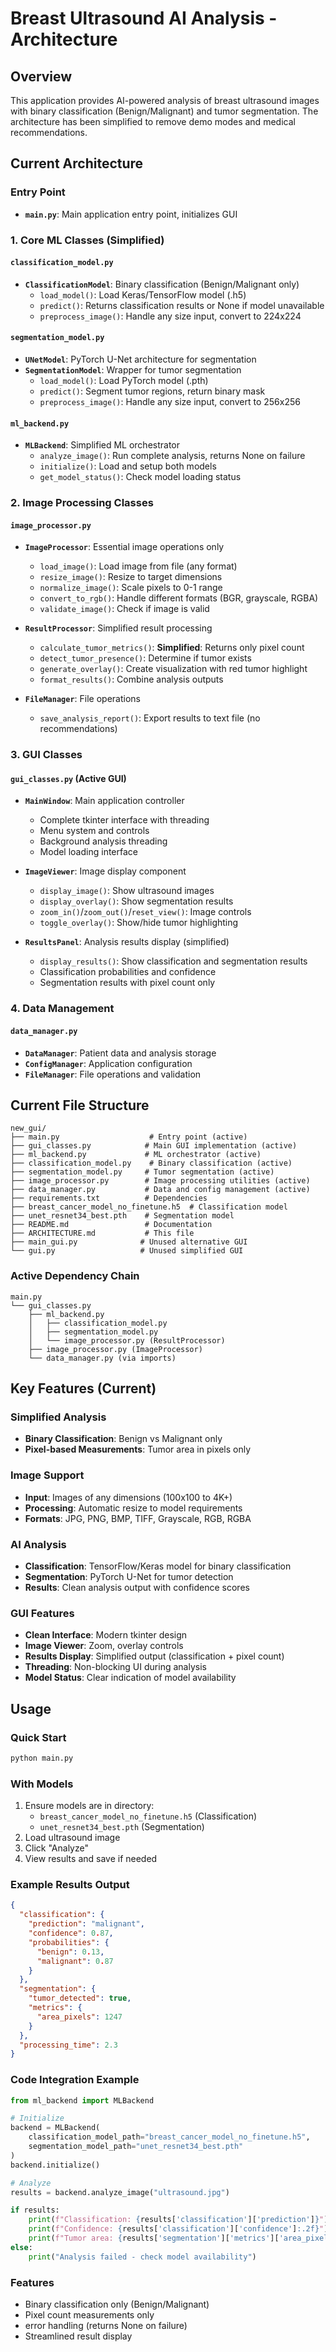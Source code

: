 
# Breast Ultrasound AI Analysis - Architecture

## Overview

This application provides AI-powered analysis of breast ultrasound images with binary classification (Benign/Malignant) and tumor segmentation. The architecture has been simplified to remove demo modes and medical recommendations.

## Current Architecture

### Entry Point
- **`main.py`**: Main application entry point, initializes GUI

### 1. Core ML Classes (Simplified)

#### `classification_model.py`
- **`ClassificationModel`**: Binary classification (Benign/Malignant only)
  - `load_model()`: Load Keras/TensorFlow model (.h5)
  - `predict()`: Returns classification results or None if model unavailable
  - `preprocess_image()`: Handle any size input, convert to 224x224


#### `segmentation_model.py` 
- **`UNetModel`**: PyTorch U-Net architecture for segmentation
- **`SegmentationModel`**: Wrapper for tumor segmentation
  - `load_model()`: Load PyTorch model (.pth)
  - `predict()`: Segment tumor regions, return binary mask
  - `preprocess_image()`: Handle any size input, convert to 256x256

#### `ml_backend.py`
- **`MLBackend`**: Simplified ML orchestrator
  - `analyze_image()`: Run complete analysis, returns None on failure
  - `initialize()`: Load and setup both models
  - `get_model_status()`: Check model loading status

### 2. Image Processing Classes

#### `image_processor.py`
- **`ImageProcessor`**: Essential image operations only
  - `load_image()`: Load image from file (any format)
  - `resize_image()`: Resize to target dimensions
  - `normalize_image()`: Scale pixels to 0-1 range
  - `convert_to_rgb()`: Handle different formats (BGR, grayscale, RGBA)
  - `validate_image()`: Check if image is valid

- **`ResultProcessor`**: Simplified result processing
  - `calculate_tumor_metrics()`: **Simplified**: Returns only pixel count
  - `detect_tumor_presence()`: Determine if tumor exists
  - `generate_overlay()`: Create visualization with red tumor highlight
  - `format_results()`: Combine analysis outputs


- **`FileManager`**: File operations
  - `save_analysis_report()`: Export results to text file (no recommendations)

### 3. GUI Classes

#### `gui_classes.py` (Active GUI)
- **`MainWindow`**: Main application controller
  - Complete tkinter interface with threading
  - Menu system and controls
  - Background analysis threading
  - Model loading interface

- **`ImageViewer`**: Image display component
  - `display_image()`: Show ultrasound images
  - `display_overlay()`: Show segmentation results
  - `zoom_in()`/`zoom_out()`/`reset_view()`: Image controls
  - `toggle_overlay()`: Show/hide tumor highlighting

- **`ResultsPanel`**: Analysis results display (simplified)
  - `display_results()`: Show classification and segmentation results
  - Classification probabilities and confidence
  - Segmentation results with pixel count only


### 4. Data Management

#### `data_manager.py`
- **`DataManager`**: Patient data and analysis storage
- **`ConfigManager`**: Application configuration
- **`FileManager`**: File operations and validation

## Current File Structure

```
new_gui/
├── main.py                    # Entry point (active)
├── gui_classes.py            # Main GUI implementation (active)
├── ml_backend.py             # ML orchestrator (active)
├── classification_model.py    # Binary classification (active)
├── segmentation_model.py     # Tumor segmentation (active)
├── image_processor.py        # Image processing utilities (active)
├── data_manager.py           # Data and config management (active)
├── requirements.txt          # Dependencies
├── breast_cancer_model_no_finetune.h5  # Classification model
├── unet_resnet34_best.pth    # Segmentation model
├── README.md                 # Documentation
├── ARCHITECTURE.md           # This file
├── main_gui.py              # Unused alternative GUI
└── gui.py                   # Unused simplified GUI
```

### Active Dependency Chain
```
main.py
└── gui_classes.py
    ├── ml_backend.py
    │   ├── classification_model.py
    │   ├── segmentation_model.py
    │   └── image_processor.py (ResultProcessor)
    ├── image_processor.py (ImageProcessor)
    └── data_manager.py (via imports)
```

## Key Features (Current)

### Simplified Analysis
- **Binary Classification**: Benign vs Malignant only
- **Pixel-based Measurements**: Tumor area in pixels only


### Image Support
- **Input**: Images of any dimensions (100x100 to 4K+)
- **Processing**: Automatic resize to model requirements
- **Formats**: JPG, PNG, BMP, TIFF, Grayscale, RGB, RGBA

### AI Analysis
- **Classification**: TensorFlow/Keras model for binary classification
- **Segmentation**: PyTorch U-Net for tumor detection
- **Results**: Clean analysis output with confidence scores


### GUI Features
- **Clean Interface**: Modern tkinter design
- **Image Viewer**: Zoom, overlay controls
- **Results Display**: Simplified output (classification + pixel count)
- **Threading**: Non-blocking UI during analysis
- **Model Status**: Clear indication of model availability

## Usage

### Quick Start
```bash
python main.py
```

### With Models
1. Ensure models are in directory:
   - `breast_cancer_model_no_finetune.h5` (Classification)
   - `unet_resnet34_best.pth` (Segmentation)
2. Load ultrasound image
3. Click "Analyze" 
4. View results and save if needed

### Example Results Output
```json
{
  "classification": {
    "prediction": "malignant",
    "confidence": 0.87,
    "probabilities": {
      "benign": 0.13,
      "malignant": 0.87
    }
  },
  "segmentation": {
    "tumor_detected": true,
    "metrics": {
      "area_pixels": 1247
    }
  },
  "processing_time": 2.3
}
```

### Code Integration Example
```python
from ml_backend import MLBackend

# Initialize
backend = MLBackend(
    classification_model_path="breast_cancer_model_no_finetune.h5",
    segmentation_model_path="unet_resnet34_best.pth"
)
backend.initialize()

# Analyze
results = backend.analyze_image("ultrasound.jpg")

if results:
    print(f"Classification: {results['classification']['prediction']}")
    print(f"Confidence: {results['classification']['confidence']:.2f}")
    print(f"Tumor area: {results['segmentation']['metrics']['area_pixels']} pixels")
else:
    print("Analysis failed - check model availability")
```


###  Features  
- Binary classification only (Benign/Malignant)
- Pixel count measurements only
- error handling (returns None on failure)
- Streamlined result display


